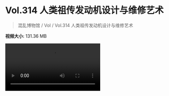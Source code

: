 # Vol.314 人类祖传发动机设计与维修艺术

> 混乱博物馆 / Vol / Vol.314 人类祖传发动机设计与维修艺术

**视频大小**: 131.36 MB

<div class="video"><video src="https://file.hsyhx.top/archive/314.mp4" controls preload>🤔 您的浏览器不支持 video 标签</video></div>